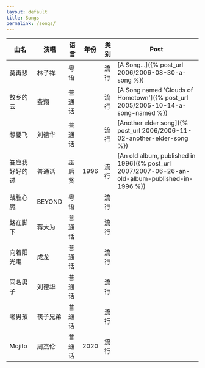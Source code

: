 ```yaml
---
layout: default
title: Songs
permalink: /songs/
---
```


|曲名|演唱|语言|年份|类别|Post|
|---|---|---|---|---|---|
|莫再悲|林子祥|粤语||流行|[A Song...]({% post_url 2006/2006-08-30-a-song %})|
|故乡的云|费翔|普通话||流行|[A Song named 'Clouds of Hometown']({% post_url 2005/2005-10-14-a-song-named %})|
|想要飞|刘德华|普通话||流行|[Another elder song]({% post_url 2006/2006-11-02-another-elder-song %})|
|答应我好好的过|普通话|巫启贤|1996|流行|[An old album, published in 1996]({% post_url 2007/2007-06-26-an-old-album-published-in-1996 %})|
|战胜心魔|BEYOND|粤语||流行||
|路在脚下|蒋大为|普通话||流行||
|向着阳光走|成龙|普通话||流行||
|同名男子|刘德华|普通话||流行||
|老男孩|筷子兄弟|普通话||流行||
|Mojito|周杰伦|普通话|2020|流行||


